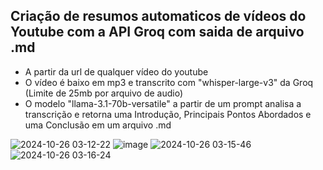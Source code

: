 ## Criação de resumos automaticos de vídeos do Youtube com a API Groq com saida de arquivo .md

- A partir da url de qualquer vídeo do youtube
- O vídeo é baixo em mp3 e transcrito com "whisper-large-v3" da Groq (Limite de 25mb por arquivo de audio)
- O modelo "llama-3.1-70b-versatile" a partir de um prompt analisa a transcrição e retorna uma Introdução, Principais Pontos Abordados e uma Conclusão em um arquivo .md

 
![2024-10-26 03-12-22](https://github.com/user-attachments/assets/c7090e52-39af-419a-9ae1-b91dae68e721)
![image](https://github.com/user-attachments/assets/e9f2d96c-c5a4-4d63-831b-8b3d1ff61c90)
![2024-10-26 03-15-46](https://github.com/user-attachments/assets/d58aff18-b3f3-44b1-8e1b-0e81056d53a1)
![2024-10-26 03-16-24](https://github.com/user-attachments/assets/2d8b4d70-3d29-40c0-8b11-b802f9f7fee1)
